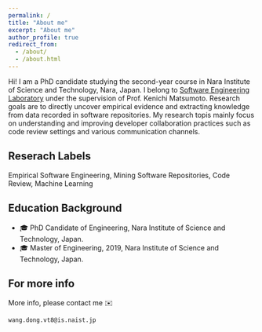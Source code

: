 ```yaml
---
permalink: /
title: "About me"
excerpt: "About me"
author_profile: true
redirect_from: 
  - /about/
  - /about.html
---
```


Hi! I am a PhD candidate studying the second-year course in Nara Institute of Science and Technology, Nara, Japan. I belong to [Software Engineering Laboratory](https://naist-se.github.io/) under the supervision of Prof. Kenichi Matsumoto. Research goals are to directly uncover empirical evidence and extracting knowledge from data recorded in software repositories. My research topis mainly focus on understanding and improving developer collaboration practices such as code review settings and various communication channels.

Reserach Labels
------
Empirical Software Engineering, Mining Software Repositories, Code Review, Machine Learning

Education Background
------
* :mortar_board: PhD Candidate of Engineering, Nara Institute of Science and Technology, Japan.
* :mortar_board: Master of Engineering, 2019, Nara Institute of Science and Technology, Japan.

For more info
------
More info, please contact me :envelope:
```
wang.dong.vt8@is.naist.jp
```
